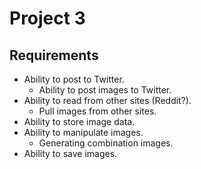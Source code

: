 # Project 3

## Requirements
- Ability to post to Twitter.
	- Ability to post images to Twitter.
- Ability to read from other sites (Reddit?).
	- Pull images from other sites.
- Ability to store image data.
- Ability to manipulate images.
	- Generating combination images.
- Ability to save images.